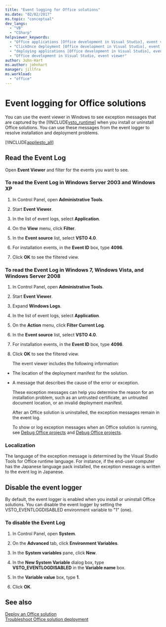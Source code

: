```yaml
---
title: "Event logging for Office solutions"
ms.date: "02/02/2017"
ms.topic: "conceptual"
dev_langs: 
  - "VB"
  - "CSharp"
helpviewer_keywords: 
  - "Office applications [Office development in Visual Studio], event viewer"
  - "ClickOnce deployment [Office development in Visual Studio], event viewer"
  - "deploying applications [Office development in Visual Studio], event viewer"
  - "Office development in Visual Studio, event viewer"
author: John-Hart
ms.author: johnhart
manager: jillfra
ms.workload: 
  - "office"
---
```

# Event logging for Office solutions
  You can use the event viewer in Windows to see exception messages that are captured by the [!INCLUDE[vsto_runtime](../vsto/includes/vsto-runtime-md.md)] when you install or uninstall Office solutions. You can use these messages from the event logger to resolve installation and deployment problems.  
  
 [!INCLUDE[appliesto_all](../vsto/includes/appliesto-all-md.md)]  
  
## Read the Event Log  
 Open **Event Viewer** and filter for the events you want to see.  
  
### To read the Event Log in Windows Server 2003 and Windows XP  
  
1.  In Control Panel, open **Administrative Tools**.  
  
2.  Start **Event Viewer**.  
  
3.  In the list of event logs, select **Application**.  
  
4.  On the **View** menu, click **Filter**.  
  
5.  In the **Event source** list, select **VSTO 4.0**.  
  
6.  For installation events, in the **Event ID** box, type **4096**.  
  
7.  Click **OK** to see the filtered view.  
  
### To read the Event Log in Windows 7, Windows Vista, and Windows Server 2008  
  
1. In Control Panel, open **Administrative Tools**.  
  
2. Start **Event Viewer**.  
  
3. Expand **Windows Logs**.  
  
4. In the list of event logs, select **Application**.  
  
5. On the **Action** menu, click **Filter Current Log**.  
  
6. In the **Event source** list, select **VSTO 4.0**.  
  
7. For installation events, in the **Event ID** box, type **4096**.  
  
8. Click **OK** to see the filtered view.  
  
   The event viewer includes the following information:  
  
- The location of the deployment manifest for the solution.  
  
- A message that describes the cause of the error or exception.  
  
  These exception messages can help you determine the reason for an installation problem, such as an untrusted certificate, an untrusted document location, or an invalid deployment manifest.  
  
  After an Office solution is uninstalled, the exception messages remain in the event log.  
  
  To show or log exception messages when an Office solution is running, see [Debug Office projects](../vsto/debugging-office-projects.md) and [Debug Office projects](../vsto/debugging-office-projects.md).  
  
### Localization  
 The language of the exception message is determined by the Visual Studio Tools for Office runtime language. For instance, if the end-user computer has the Japanese language pack installed, the exception message is written to the event log in Japanese.  
  
## Disable the event logger  
 By default, the event logger is enabled when you install or uninstall Office solutions. You can disable the event logger by setting the VSTO_EVENTLOGDISABLED environment variable to "1" (one).  
  
### To disable the Event Log  
  
1.  In Control Panel, open **System**.  
  
2.  On the **Advanced** tab, click **Environment Variables**.  
  
3.  In the **System variables** pane, click **New**.  
  
4.  In the **New System Variable** dialog box, type **VSTO_EVENTLOGDISABLED** in the **Variable name** box.  
  
5.  In the **Variable value** box, type **1**.  
  
6.  Click **OK**.  
  
## See also  
 [Deploy an Office solution](../vsto/deploying-an-office-solution.md)   
 [Troubleshoot Office solution deployment](../vsto/troubleshooting-office-solution-deployment.md)  
